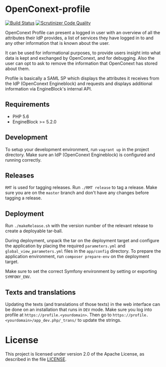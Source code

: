 OpenConext-profile
==================

[![Build Status](https://travis-ci.org/OpenConext/OpenConext-profile.svg)](https://travis-ci.org/OpenConext/OpenConext-profile)
[![Scrutinizer Code Quality](https://scrutinizer-ci.com/g/OpenConext/OpenConext-profile/badges/quality-score.png?b=develop)](https://scrutinizer-ci.com/g/OpenConext/OpenConext-profile/?branch=develop)

OpenConext Profile can present a logged in user with an overview of all the
attributes their IdP provides, a list of services they have logged in to
and any other information that is known about the user.

It can be used for informational purposes, to provide users insight into what
data is kept and exchanged by OpenConext, and for debugging. Also the user
can opt to ask to remove the information that OpenConext has stored about
them.

Profile is basically a SAML SP which displays the attributes it receives
from the IdP (OpenConext Engineblock) and requests and displays additional
information via EngineBlock's internal API.

## Requirements
- PHP 5.6
- EngineBlock >= 5.2.0

## Development
To setup your development environment, run `vagrant up` in the project directory.
Make sure an IdP (OpenConext Engineblock) is configured and running correctly.

## Releases
`RMT` is used for tagging releases. Run `./RMT release` to tag a release.  Make
sure you are on the `master` branch and don't have any changes before tagging
a release.

## Deployment
Run `./makeRelease.sh` with the version number of the relevant release to create a deployable tar-ball.

During deployment, unpack the tar on the deployment target and configure the
application by placing the required `parameters.yml` and
`global_view_parameters.yml` files in the `app/config` directory.
To prepare the application environment, run `composer prepare-env` on the
deployment target.

Make sure to set the correct Symfony environment by setting or exporting
`SYMFONY_ENV`.

## Texts and translations
Updating the texts (and translations of those texts) in the web interface
can be done on an installation that runs in `DEV` mode. Make sure you log
into profile at `https://profile.<yourdomain>`. Then go to
`https://profile.<yourdomain>/app_dev.php/_trans/` to update the strings.

# License
This project is licensed under version 2.0 of the Apache License, as described
in the file [LICENSE](LICENSE).
